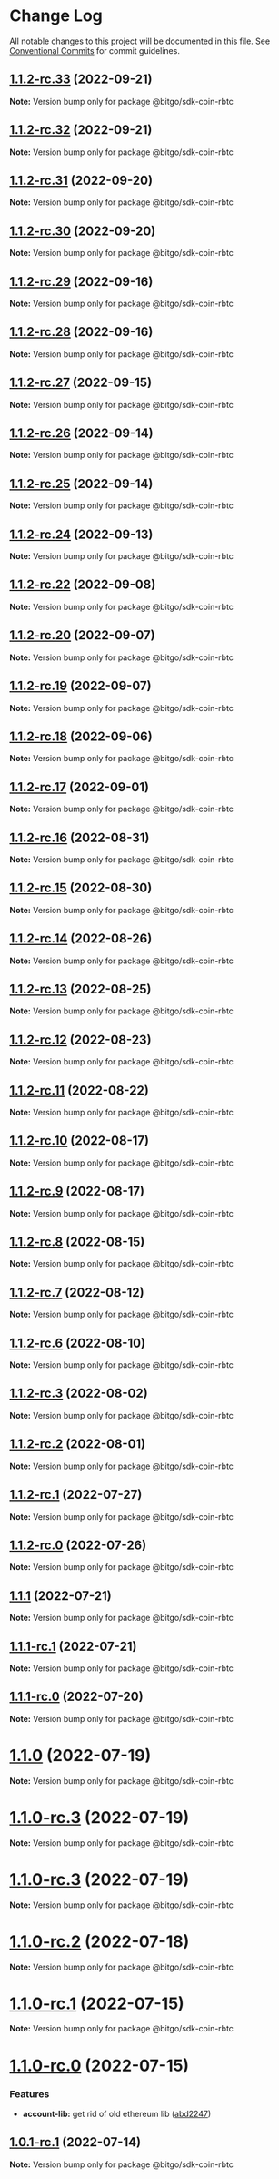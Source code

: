 # Change Log

All notable changes to this project will be documented in this file.
See [Conventional Commits](https://conventionalcommits.org) for commit guidelines.

## [1.1.2-rc.33](https://github.com/BitGo/BitGoJS/compare/@bitgo/sdk-coin-rbtc@1.1.2-rc.32...@bitgo/sdk-coin-rbtc@1.1.2-rc.33) (2022-09-21)

**Note:** Version bump only for package @bitgo/sdk-coin-rbtc





## [1.1.2-rc.32](https://github.com/BitGo/BitGoJS/compare/@bitgo/sdk-coin-rbtc@1.1.2-rc.31...@bitgo/sdk-coin-rbtc@1.1.2-rc.32) (2022-09-21)

**Note:** Version bump only for package @bitgo/sdk-coin-rbtc





## [1.1.2-rc.31](https://github.com/BitGo/BitGoJS/compare/@bitgo/sdk-coin-rbtc@1.1.2-rc.30...@bitgo/sdk-coin-rbtc@1.1.2-rc.31) (2022-09-20)

**Note:** Version bump only for package @bitgo/sdk-coin-rbtc





## [1.1.2-rc.30](https://github.com/BitGo/BitGoJS/compare/@bitgo/sdk-coin-rbtc@1.1.2-rc.29...@bitgo/sdk-coin-rbtc@1.1.2-rc.30) (2022-09-20)

**Note:** Version bump only for package @bitgo/sdk-coin-rbtc





## [1.1.2-rc.29](https://github.com/BitGo/BitGoJS/compare/@bitgo/sdk-coin-rbtc@1.1.2-rc.28...@bitgo/sdk-coin-rbtc@1.1.2-rc.29) (2022-09-16)

**Note:** Version bump only for package @bitgo/sdk-coin-rbtc





## [1.1.2-rc.28](https://github.com/BitGo/BitGoJS/compare/@bitgo/sdk-coin-rbtc@1.1.2-rc.27...@bitgo/sdk-coin-rbtc@1.1.2-rc.28) (2022-09-16)

**Note:** Version bump only for package @bitgo/sdk-coin-rbtc





## [1.1.2-rc.27](https://github.com/BitGo/BitGoJS/compare/@bitgo/sdk-coin-rbtc@1.1.2-rc.26...@bitgo/sdk-coin-rbtc@1.1.2-rc.27) (2022-09-15)

**Note:** Version bump only for package @bitgo/sdk-coin-rbtc





## [1.1.2-rc.26](https://github.com/BitGo/BitGoJS/compare/@bitgo/sdk-coin-rbtc@1.1.2-rc.25...@bitgo/sdk-coin-rbtc@1.1.2-rc.26) (2022-09-14)

**Note:** Version bump only for package @bitgo/sdk-coin-rbtc





## [1.1.2-rc.25](https://github.com/BitGo/BitGoJS/compare/@bitgo/sdk-coin-rbtc@1.1.2-rc.24...@bitgo/sdk-coin-rbtc@1.1.2-rc.25) (2022-09-14)

**Note:** Version bump only for package @bitgo/sdk-coin-rbtc





## [1.1.2-rc.24](https://github.com/BitGo/BitGoJS/compare/@bitgo/sdk-coin-rbtc@1.1.2-rc.23...@bitgo/sdk-coin-rbtc@1.1.2-rc.24) (2022-09-13)

**Note:** Version bump only for package @bitgo/sdk-coin-rbtc





## [1.1.2-rc.22](https://github.com/BitGo/BitGoJS/compare/@bitgo/sdk-coin-rbtc@1.1.2-rc.21...@bitgo/sdk-coin-rbtc@1.1.2-rc.22) (2022-09-08)

**Note:** Version bump only for package @bitgo/sdk-coin-rbtc





## [1.1.2-rc.20](https://github.com/BitGo/BitGoJS/compare/@bitgo/sdk-coin-rbtc@1.1.2-rc.19...@bitgo/sdk-coin-rbtc@1.1.2-rc.20) (2022-09-07)

**Note:** Version bump only for package @bitgo/sdk-coin-rbtc





## [1.1.2-rc.19](https://github.com/BitGo/BitGoJS/compare/@bitgo/sdk-coin-rbtc@1.1.2-rc.18...@bitgo/sdk-coin-rbtc@1.1.2-rc.19) (2022-09-07)

**Note:** Version bump only for package @bitgo/sdk-coin-rbtc





## [1.1.2-rc.18](https://github.com/BitGo/BitGoJS/compare/@bitgo/sdk-coin-rbtc@1.1.2-rc.17...@bitgo/sdk-coin-rbtc@1.1.2-rc.18) (2022-09-06)

**Note:** Version bump only for package @bitgo/sdk-coin-rbtc





## [1.1.2-rc.17](https://github.com/BitGo/BitGoJS/compare/@bitgo/sdk-coin-rbtc@1.1.2-rc.16...@bitgo/sdk-coin-rbtc@1.1.2-rc.17) (2022-09-01)

**Note:** Version bump only for package @bitgo/sdk-coin-rbtc





## [1.1.2-rc.16](https://github.com/BitGo/BitGoJS/compare/@bitgo/sdk-coin-rbtc@1.1.2-rc.15...@bitgo/sdk-coin-rbtc@1.1.2-rc.16) (2022-08-31)

**Note:** Version bump only for package @bitgo/sdk-coin-rbtc





## [1.1.2-rc.15](https://github.com/BitGo/BitGoJS/compare/@bitgo/sdk-coin-rbtc@1.1.2-rc.14...@bitgo/sdk-coin-rbtc@1.1.2-rc.15) (2022-08-30)

**Note:** Version bump only for package @bitgo/sdk-coin-rbtc





## [1.1.2-rc.14](https://github.com/BitGo/BitGoJS/compare/@bitgo/sdk-coin-rbtc@1.1.2-rc.13...@bitgo/sdk-coin-rbtc@1.1.2-rc.14) (2022-08-26)

**Note:** Version bump only for package @bitgo/sdk-coin-rbtc





## [1.1.2-rc.13](https://github.com/BitGo/BitGoJS/compare/@bitgo/sdk-coin-rbtc@1.1.2-rc.12...@bitgo/sdk-coin-rbtc@1.1.2-rc.13) (2022-08-25)

**Note:** Version bump only for package @bitgo/sdk-coin-rbtc





## [1.1.2-rc.12](https://github.com/BitGo/BitGoJS/compare/@bitgo/sdk-coin-rbtc@1.1.2-rc.11...@bitgo/sdk-coin-rbtc@1.1.2-rc.12) (2022-08-23)

**Note:** Version bump only for package @bitgo/sdk-coin-rbtc





## [1.1.2-rc.11](https://github.com/BitGo/BitGoJS/compare/@bitgo/sdk-coin-rbtc@1.1.2-rc.10...@bitgo/sdk-coin-rbtc@1.1.2-rc.11) (2022-08-22)

**Note:** Version bump only for package @bitgo/sdk-coin-rbtc





## [1.1.2-rc.10](https://github.com/BitGo/BitGoJS/compare/@bitgo/sdk-coin-rbtc@1.1.2-rc.9...@bitgo/sdk-coin-rbtc@1.1.2-rc.10) (2022-08-17)

**Note:** Version bump only for package @bitgo/sdk-coin-rbtc





## [1.1.2-rc.9](https://github.com/BitGo/BitGoJS/compare/@bitgo/sdk-coin-rbtc@1.1.2-rc.8...@bitgo/sdk-coin-rbtc@1.1.2-rc.9) (2022-08-17)

**Note:** Version bump only for package @bitgo/sdk-coin-rbtc





## [1.1.2-rc.8](https://github.com/BitGo/BitGoJS/compare/@bitgo/sdk-coin-rbtc@1.1.2-rc.7...@bitgo/sdk-coin-rbtc@1.1.2-rc.8) (2022-08-15)

**Note:** Version bump only for package @bitgo/sdk-coin-rbtc





## [1.1.2-rc.7](https://github.com/BitGo/BitGoJS/compare/@bitgo/sdk-coin-rbtc@1.1.2-rc.6...@bitgo/sdk-coin-rbtc@1.1.2-rc.7) (2022-08-12)

**Note:** Version bump only for package @bitgo/sdk-coin-rbtc





## [1.1.2-rc.6](https://github.com/BitGo/BitGoJS/compare/@bitgo/sdk-coin-rbtc@1.1.2-rc.5...@bitgo/sdk-coin-rbtc@1.1.2-rc.6) (2022-08-10)

**Note:** Version bump only for package @bitgo/sdk-coin-rbtc





## [1.1.2-rc.3](https://github.com/BitGo/BitGoJS/compare/@bitgo/sdk-coin-rbtc@1.1.2-rc.2...@bitgo/sdk-coin-rbtc@1.1.2-rc.3) (2022-08-02)

**Note:** Version bump only for package @bitgo/sdk-coin-rbtc





## [1.1.2-rc.2](https://github.com/BitGo/BitGoJS/compare/@bitgo/sdk-coin-rbtc@1.1.2-rc.1...@bitgo/sdk-coin-rbtc@1.1.2-rc.2) (2022-08-01)

**Note:** Version bump only for package @bitgo/sdk-coin-rbtc





## [1.1.2-rc.1](https://github.com/BitGo/BitGoJS/compare/@bitgo/sdk-coin-rbtc@1.1.2-rc.0...@bitgo/sdk-coin-rbtc@1.1.2-rc.1) (2022-07-27)

**Note:** Version bump only for package @bitgo/sdk-coin-rbtc





## [1.1.2-rc.0](https://github.com/BitGo/BitGoJS/compare/@bitgo/sdk-coin-rbtc@1.1.1...@bitgo/sdk-coin-rbtc@1.1.2-rc.0) (2022-07-26)

**Note:** Version bump only for package @bitgo/sdk-coin-rbtc





## [1.1.1](https://github.com/BitGo/BitGoJS/compare/@bitgo/sdk-coin-rbtc@1.1.1-rc.1...@bitgo/sdk-coin-rbtc@1.1.1) (2022-07-21)

**Note:** Version bump only for package @bitgo/sdk-coin-rbtc





## [1.1.1-rc.1](https://github.com/BitGo/BitGoJS/compare/@bitgo/sdk-coin-rbtc@1.1.1-rc.0...@bitgo/sdk-coin-rbtc@1.1.1-rc.1) (2022-07-21)

**Note:** Version bump only for package @bitgo/sdk-coin-rbtc





## [1.1.1-rc.0](https://github.com/BitGo/BitGoJS/compare/@bitgo/sdk-coin-rbtc@1.1.0...@bitgo/sdk-coin-rbtc@1.1.1-rc.0) (2022-07-20)

**Note:** Version bump only for package @bitgo/sdk-coin-rbtc





# [1.1.0](https://github.com/BitGo/BitGoJS/compare/@bitgo/sdk-coin-rbtc@1.1.0-rc.3...@bitgo/sdk-coin-rbtc@1.1.0) (2022-07-19)

**Note:** Version bump only for package @bitgo/sdk-coin-rbtc





# [1.1.0-rc.3](https://github.com/BitGo/BitGoJS/compare/@bitgo/sdk-coin-rbtc@1.1.0-rc.1...@bitgo/sdk-coin-rbtc@1.1.0-rc.3) (2022-07-19)

**Note:** Version bump only for package @bitgo/sdk-coin-rbtc

# [1.1.0-rc.3](https://github.com/BitGo/BitGoJS/compare/@bitgo/sdk-coin-rbtc@1.1.0-rc.1...@bitgo/sdk-coin-rbtc@1.1.0-rc.3) (2022-07-19)

**Note:** Version bump only for package @bitgo/sdk-coin-rbtc

# [1.1.0-rc.2](https://github.com/BitGo/BitGoJS/compare/@bitgo/sdk-coin-rbtc@1.1.0-rc.1...@bitgo/sdk-coin-rbtc@1.1.0-rc.2) (2022-07-18)

**Note:** Version bump only for package @bitgo/sdk-coin-rbtc

# [1.1.0-rc.1](https://github.com/BitGo/BitGoJS/compare/@bitgo/sdk-coin-rbtc@1.1.0-rc.0...@bitgo/sdk-coin-rbtc@1.1.0-rc.1) (2022-07-15)

**Note:** Version bump only for package @bitgo/sdk-coin-rbtc

# [1.1.0-rc.0](https://github.com/BitGo/BitGoJS/compare/@bitgo/sdk-coin-rbtc@1.0.1-rc.0...@bitgo/sdk-coin-rbtc@1.1.0-rc.0) (2022-07-15)

### Features

- **account-lib:** get rid of old ethereum lib ([abd2247](https://github.com/BitGo/BitGoJS/commit/abd2247047218d8cbd8ec7067d227721357f5fcc))

## [1.0.1-rc.1](https://github.com/BitGo/BitGoJS/compare/@bitgo/sdk-coin-rbtc@1.0.1-rc.0...@bitgo/sdk-coin-rbtc@1.0.1-rc.1) (2022-07-14)

**Note:** Version bump only for package @bitgo/sdk-coin-rbtc
